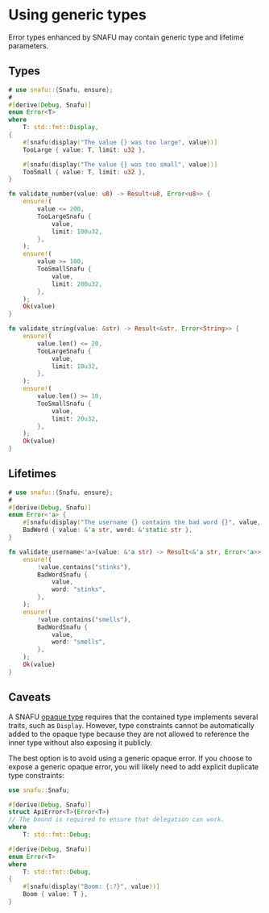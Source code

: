 # Using generic types

Error types enhanced by SNAFU may contain generic type and lifetime parameters.

## Types

```rust
# use snafu::{Snafu, ensure};
#
#[derive(Debug, Snafu)]
enum Error<T>
where
    T: std::fmt::Display,
{
    #[snafu(display("The value {} was too large", value))]
    TooLarge { value: T, limit: u32 },

    #[snafu(display("The value {} was too small", value))]
    TooSmall { value: T, limit: u32 },
}

fn validate_number(value: u8) -> Result<u8, Error<u8>> {
    ensure!(
        value <= 200,
        TooLargeSnafu {
            value,
            limit: 100u32,
        },
    );
    ensure!(
        value >= 100,
        TooSmallSnafu {
            value,
            limit: 200u32,
        },
    );
    Ok(value)
}

fn validate_string(value: &str) -> Result<&str, Error<String>> {
    ensure!(
        value.len() <= 20,
        TooLargeSnafu {
            value,
            limit: 10u32,
        },
    );
    ensure!(
        value.len() >= 10,
        TooSmallSnafu {
            value,
            limit: 20u32,
        },
    );
    Ok(value)
}
```

## Lifetimes

```rust
# use snafu::{Snafu, ensure};
#
#[derive(Debug, Snafu)]
enum Error<'a> {
    #[snafu(display("The username {} contains the bad word {}", value, word))]
    BadWord { value: &'a str, word: &'static str },
}

fn validate_username<'a>(value: &'a str) -> Result<&'a str, Error<'a>> {
    ensure!(
        !value.contains("stinks"),
        BadWordSnafu {
            value,
            word: "stinks",
        },
    );
    ensure!(
        !value.contains("smells"),
        BadWordSnafu {
            value,
            word: "smells",
        },
    );
    Ok(value)
}
```

## Caveats

A SNAFU [opaque type](crate::guide::opaque) requires that the
contained type implements several traits, such as
`Display`. However, type constraints cannot be automatically added
to the opaque type because they are not allowed to reference the
inner type without also exposing it publicly.

The best option is to avoid using a generic opaque error. If you
choose to expose a generic opaque error, you will likely need to add
explicit duplicate type constraints:

```rust
use snafu::Snafu;

#[derive(Debug, Snafu)]
struct ApiError<T>(Error<T>)
// The bound is required to ensure that delegation can work.
where
    T: std::fmt::Debug;

#[derive(Debug, Snafu)]
enum Error<T>
where
    T: std::fmt::Debug,
{
    #[snafu(display("Boom: {:?}", value))]
    Boom { value: T },
}
```
